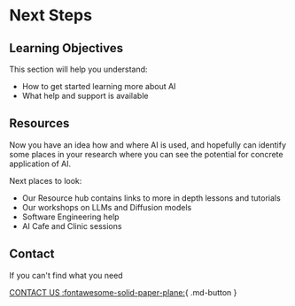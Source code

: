 # Next Steps


## Learning Objectives
This section will help you understand:

- How to get started learning more about AI
- What help and support is available

## Resources

Now you have an idea how and where AI is used, and hopefully can identify some places in your research where you can see the potential for concrete application of AI.

Next places to look:

- Our Resource hub contains links to more in depth lessons and tutorials
- Our workshops on LLMs and Diffusion models
- Software Engineering help
- AI Cafe and Clinic sessions

## Contact

If you can't find what you need

[CONTACT US :fontawesome-solid-paper-plane:](mailto:accelerate-mle@cst.cam.ac.uk){ .md-button }





